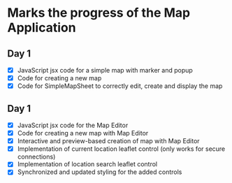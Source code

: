 # Marks the progress of the Map Application
## Day 1
- [x] JavaScript jsx code for a simple map with marker and popup
- [x] Code for creating a new map
- [x] Code for SimpleMapSheet to correctly edit, create and display the map
## Day 1
- [x] JavaScript jsx code for the Map Editor
- [x] Code for creating a new map with Map Editor
- [x] Interactive and preview-based creation of map with Map Editor
- [x] Implementation of current location leaflet control (only works for secure connections)
- [x] Implementation of location search leaflet control
- [x] Synchronized and updated styling for the added controls
